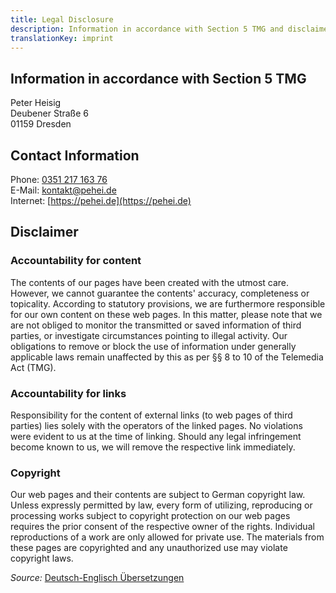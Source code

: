 ```yaml
---
title: Legal Disclosure
description: Information in accordance with Section 5 TMG and disclaimer
translationKey: imprint
---
```


## Information in accordance with Section 5 TMG

Peter Heisig  
Deubener Straße 6  
01159 Dresden

## Contact Information

Phone: [0351 217 163 76](tel://035121716376)  
E-Mail: [kontakt@pehei.de](mailto:kontakt@pehei.de)  
Internet: [https://pehei.de](https://pehei.de)  

## Disclaimer

### Accountability for content

The contents of our pages have been created with the utmost care. However, we cannot guarantee the contents' accuracy, completeness or topicality. According to statutory provisions, we are furthermore responsible for our own content on these web pages. In this matter, please note that we are not obliged to monitor the transmitted or saved information of third parties, or investigate circumstances pointing to illegal activity. Our obligations to remove or block the use of information under generally applicable laws remain unaffected by this as per §§ 8 to 10 of the Telemedia Act (TMG).  

### Accountability for links

Responsibility for the content of external links (to web pages of third parties) lies solely with the operators of the linked pages. No violations were evident to us at the time of linking. Should any legal infringement become known to us, we will remove the respective link immediately.  

### Copyright

Our web pages and their contents are subject to German copyright law. Unless expressly permitted by law, every form of utilizing, reproducing or processing works subject to copyright protection on our web pages requires the prior consent of the respective owner of the rights. Individual reproductions of a work are only allowed for private use. The materials from these pages are copyrighted and any unauthorized use may violate copyright laws.  

_Source:_ [Deutsch-Englisch Übersetzungen](http://www.translate-24h.de)
